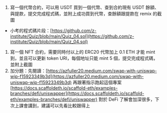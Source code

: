 1. 寫一個代幣合約，可以用 USDT 買到一個代幣、查到合約現有 USDT 餘額、與提款，提交完成程式碼，並附上成功買到代幣，查餘額跟提款在 remix 的截圖
- 小考的程式碼片段：[https://github.com/z-institute/Quiz/blob/main/Quiz_04.sol](https://github.com/z-institute/Quiz/blob/main/Quiz_04.sol)
1. 寫一個 NFT 合約，需要同時付以上的 ERC20 代幣加上 0.1 ETH 才能 mint 到，並且可以更新 token URI，每個地址只能 mint 5 個，提交完成程式碼，並附上截圖
2. 加分題：先閱讀：[https://azfuller20.medium.com/swap-with-uniswap-wip-f15923349b3d](https://azfuller20.medium.com/swap-with-uniswap-wip-f15923349b3d) 再跟著指示跑起這個專案 [https://docs.scaffoldeth.io/scaffold-eth/examples-branches/defi/uniswapper](https://docs.scaffoldeth.io/scaffold-eth/examples-branches/defi/uniswapper) 對於 DeFi 了解會加深很多，下次上課會講到，建議可以先看比較跟得上
